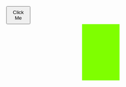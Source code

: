 <!DOCTYPE html>
<html lang="en">
  <head>
    <meta charset="UTF-8" />
    <meta http-equiv="X-UA-Compatible" content="IE=edge" />
    <meta name="viewport" content="width=device-width, initial-scale=1.0" />
    <title>Document</title>
    <style>
      .box {
        height: 150px;
        width: 100px;
        margin: auto;
        background-color: chartreuse;
      }
      .key {
        height: 150px;
        width: 100px;
        margin: auto;
        background-color: skyblue;
      }
      .btn {
        width: 4rem;
        height: 3rem;
        margin: auto;
      }
    </style>
  </head>
  <body>
    <button class="btn">Click Me</button>
    <div class="box"></div>
    <script>
      const btn = document.querySelector('.btn');
      const box = document.querySelector('.box');

      btn.addEventListener('click', function () {
        if (box.classList.contains('box')) {
          box.classList.add('key');
        }
        if (box.classList.contains('key')) {
          box.classList.remove('key');
        }
      });
    </script>
  </body>
</html>
